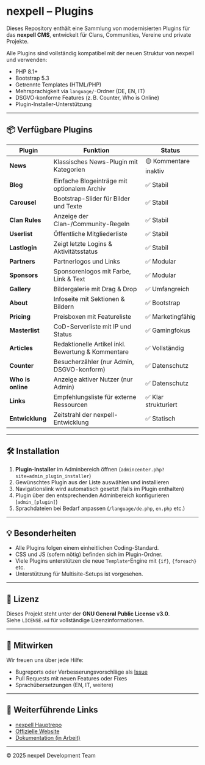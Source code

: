 # nexpell – Plugins

Dieses Repository enthält eine Sammlung von modernisierten Plugins für das **nexpell CMS**, entwickelt für Clans, Communities, Vereine und private Projekte.

Alle Plugins sind vollständig kompatibel mit der neuen Struktur von nexpell und verwenden:
- PHP 8.1+
- Bootstrap 5.3
- Getrennte Templates (HTML/PHP)
- Mehrsprachigkeit via `language/`-Ordner (DE, EN, IT)
- DSGVO-konforme Features (z. B. Counter, Who is Online)
- Plugin-Installer-Unterstützung

---

## 📦 Verfügbare Plugins

| Plugin          | Funktion                                           | Status     			|
|-----------------|----------------------------------------------------|------------------------|
| **News**        | Klassisches News-Plugin mit Kategorien             | 🟡 Kommentare inaktiv	|
| **Blog**        | Einfache Blogeinträge mit optionalem Archiv        | ✅ Stabil   			|
| **Carousel**    | Bootstrap-Slider für Bilder und Texte              | ✅ Stabil   			|
| **Clan Rules**  | Anzeige der Clan-/Community-Regeln                 | ✅ Stabil   			|
| **Userlist**    | Öffentliche Mitgliederliste                        | ✅ Stabil   			|
| **Lastlogin**   | Zeigt letzte Logins & Aktivitätsstatus             | ✅ Stabil   			|
| **Partners**    | Partnerlogos und Links                             | ✅ Modular  			|
| **Sponsors**    | Sponsorenlogos mit Farbe, Link & Text              | ✅ Modular  			|
| **Gallery**     | Bildergalerie mit Drag & Drop                      | ✅ Umfangreich 		|
| **About**       | Infoseite mit Sektionen & Bildern                  | ✅ Bootstrap 			|
| **Pricing**     | Preisboxen mit Featureliste                        | ✅ Marketingfähig 		|
| **Masterlist**  | CoD-Serverliste mit IP und Status                  | ✅ Gamingfokus 		|
| **Articles**    | Redaktionelle Artikel inkl. Bewertung & Kommentare | ✅ Vollständig 		|
| **Counter**     | Besucherzähler (nur Admin, DSGVO-konform)          | ✅ Datenschutz 		|
| **Who is online**| Anzeige aktiver Nutzer (nur Admin)                | ✅ Datenschutz 		|
| **Links**       | Empfehlungsliste für externe Ressourcen            | ✅ Klar strukturiert 	|
| **Entwicklung** | Zeitstrahl der nexpell-Entwicklung                 | ✅ Statisch 			|

---

## 🛠 Installation

1. **Plugin-Installer** im Adminbereich öffnen (`admincenter.php?site=admin_plugin_installer`)
2. Gewünschtes Plugin aus der Liste auswählen und installieren
3. Navigationslink wird automatisch gesetzt (falls im Plugin enthalten)
4. Plugin über den entsprechenden Adminbereich konfigurieren (`admin_[plugin]`)
5. Sprachdateien bei Bedarf anpassen (`/language/de.php`, `en.php` etc.)

---

## 💡 Besonderheiten

- Alle Plugins folgen einem einheitlichen Coding-Standard.
- CSS und JS (sofern nötig) befinden sich im Plugin-Ordner.
- Viele Plugins unterstützen die neue `Template`-Engine mit `{if}`, `{foreach}` etc.
- Unterstützung für Multisite-Setups ist vorgesehen.

---

## 📜 Lizenz

Dieses Projekt steht unter der **GNU General Public License v3.0**.  
Siehe `LICENSE.md` für vollständige Lizenzinformationen.

---

## 🤝 Mitwirken

Wir freuen uns über jede Hilfe:
- Bugreports oder Verbesserungsvorschläge als [Issue](https://github.com/nexpell/nexpell-plugins/issues)
- Pull Requests mit neuen Features oder Fixes
- Sprachübersetzungen (EN, IT, weitere)

---

## 🔗 Weiterführende Links

- [nexpell Hauptrepo](https://github.com/nexpell/nexpell)
- [Offizielle Website](https://www.nexpell.org)
- [Dokumentation (in Arbeit)](https://www.nexpell.org/doku/)

---

© 2025 nexpell Development Team
